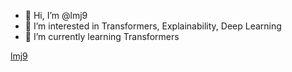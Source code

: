 - 👋 Hi, I’m @lmj9
- 👀 I’m interested in Transformers, Explainability, Deep Learning
- 🌱 I’m currently learning Transformers

[lmj9](lmj9.herokuapp.com)

<!---
lmj9/lmj9 is a ✨ special ✨ repository because its `README.md` (this file) appears on your GitHub profile.
You can click the Preview link to take a look at your changes.
--->
